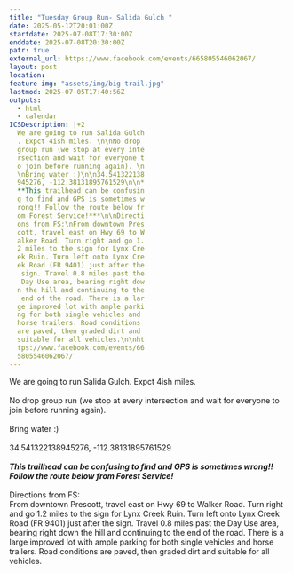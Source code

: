 ```yaml
---
title: "Tuesday Group Run- Salida Gulch "
date: 2025-05-12T20:01:00Z
startdate: 2025-07-08T17:30:00Z
enddate: 2025-07-08T20:30:00Z
patr: true
external_url: https://www.facebook.com/events/665805546062067/
layout: post
location: 
feature-img: "assets/img/big-trail.jpg"
lastmod: 2025-07-05T17:40:56Z
outputs:
  - html
  - calendar
ICSDescription: |+2
  We are going to run Salida Gulch  . Expct 4ish miles. \n\nNo drop   group run (we stop at every inte  rsection and wait for everyone t  o join before running again). \n  \nBring water :)\n\n34.541322138  945276, -112.38131895761529\n\n*  **This trailhead can be confusin  g to find and GPS is sometimes w  rong!! Follow the route below fr  om Forest Service!***\n\nDirecti  ons from FS:\nFrom downtown Pres  cott, travel east on Hwy 69 to W  alker Road. Turn right and go 1.  2 miles to the sign for Lynx Cre  ek Ruin. Turn left onto Lynx Cre  ek Road (FR 9401) just after the   sign. Travel 0.8 miles past the   Day Use area, bearing right dow  n the hill and continuing to the   end of the road. There is a lar  ge improved lot with ample parki  ng for both single vehicles and   horse trailers. Road conditions   are paved, then graded dirt and   suitable for all vehicles.\n\nht  tps://www.facebook.com/events/66  5805546062067/
---
```


We are going to run Salida Gulch. Expct 4ish miles. <br>
  <br>
  No drop group run (we stop at every intersection and wait for everyone to join before running again). <br>
  <br>
  Bring water &#58;)<br>
  <br>
  34.541322138945276, -112.38131895761529<br>
  <br>
  ***This trailhead can be confusing to find and GPS is sometimes wrong!! Follow the route below from Forest Service!***<br>
  <br>
  Directions from FS&#58;<br>
  From downtown Prescott, travel east on Hwy 69 to Walker Road. Turn right and go 1.2 miles to the sign for Lynx Creek Ruin. Turn left onto Lynx Creek Road (FR 9401) just after the sign. Travel 0.8 miles past the Day Use area, bearing right down the hill and continuing to the end of the road. There is a large improved lot with ample parking for both single vehicles and horse trailers. Road conditions are paved, then graded dirt and suitable for all vehicles.<br>
  <br>
  
